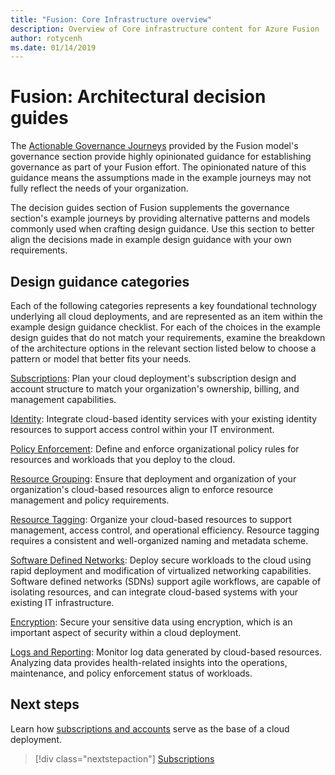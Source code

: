```yaml
---
title: "Fusion: Core Infrastructure overview"
description: Overview of Core infrastructure content for Azure Fusion
author: rotycenh
ms.date: 01/14/2019
---
```


# Fusion: Architectural decision guides

The [Actionable Governance Journeys](../governance/design-guides/overview.md) provided by the Fusion model's governance section provide highly opinionated guidance for establishing governance as part of your Fusion effort. The opinionated nature of this guidance means the assumptions made in the example journeys may not fully reflect the needs of your organization.

The decision guides section of Fusion supplements the governance section's example journeys by providing alternative patterns and models commonly used when crafting design guidance. Use this section to better align the decisions made in example design guidance with your own requirements.

## Design guidance categories

Each of the following categories represents a key foundational technology underlying all cloud deployments, and are represented as an item within the example design guidance checklist. For each of the choices in the example design guides that do not match your requirements, examine the breakdown of the architecture options in the relevant section listed below to choose a pattern or model that better fits your needs.

[Subscriptions](subscriptions/overview.md):
Plan your cloud deployment's subscription design and account structure to match your organization's ownership, billing, and management capabilities.

[Identity](identity/overview.md): Integrate cloud-based identity services with your existing identity resources to support access control within your IT environment.

[Policy Enforcement](policy-enforcement/overview.md):
Define and enforce organizational policy rules for resources and workloads that you deploy to the cloud.

[Resource Grouping](resource-grouping/overview.md):
Ensure that deployment and organization of your organization's cloud-based resources align to enforce resource management and policy requirements.

[Resource Tagging](resource-tagging/overview.md):
Organize your cloud-based resources to support management, access control, and operational efficiency. Resource tagging requires a consistent and well-organized naming and metadata scheme.

[Software Defined Networks](software-defined-networks/overview.md):
Deploy secure workloads to the cloud using rapid deployment and modification of virtualized networking capabilities. Software defined networks (SDNs) support agile workflows, are capable of isolating resources, and can integrate cloud-based systems with your existing IT infrastructure.

[Encryption](encryption/overview.md):
Secure your sensitive data using encryption, which is an important aspect of security within a cloud deployment.

[Logs and Reporting](logs-and-reporting/overview.md):
Monitor log data generated by cloud-based resources. Analyzing data provides health-related insights into the operations, maintenance, and policy enforcement status of workloads.

## Next steps

Learn how [subscriptions and accounts](subscriptions/overview.md) serve as the base of a cloud deployment.

> [!div class="nextstepaction"]
> [Subscriptions](subscriptions/overview.md)
